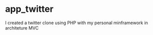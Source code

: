 # app_twitter

I created a twitter clone using PHP with my personal minframework in architeture MVC
